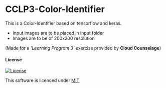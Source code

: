# CCLP3-Color-Identifier 

This is a Color-Identifier based on tensorflow and keras.

- Input images are to be placed in input folder
- Images are to be of 200x200 resolution


(Made for a *'Learning Program 3'* exercise provided by **Cloud Counselage**)

#### License


[![License](http://img.shields.io/:license-mit-blue.svg?style=flat-square)](https://github.com/s0umitra/CCLP3-Color-Identifier/blob/master/LICENSE)

This software is licenced under [MIT](https://github.com/s0umitra/CCLP3-Color-Identifier/blob/master/LICENSE)
